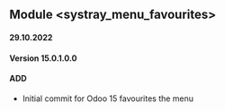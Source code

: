 ## Module <systray_menu_favourites>

#### 29.10.2022
#### Version 15.0.1.0.0
#### ADD
- Initial commit for Odoo 15 favourites the menu


